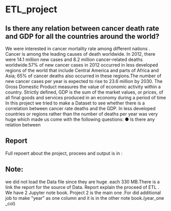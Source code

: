 # ETL_project
## Is there any relation between cancer death rate and GDP for all the countries around the world?

We were interested in cancer mortality rate among different nations . Cancer is among
the leading causes of death worldwide. In 2012, there were 14.1 million new cases and
8.2 million cancer-related deaths worldwide.57% of new cancer cases in 2012 occurred
in less developed regions of the world that include Central America and parts of Africa
and Asia; 65% of cancer deaths also occurred in these regions.The number of new
cancer cases per year is expected to rise to 23.6 million by 2030.
The Gross Domestic Product measures the value of economic activity within a country.
Strictly defined, GDP is the sum of the market values, or prices, of all final goods and
services produced in an economy during a period of time
In this project we tried to make a Dataset to see whether there is a correlation between
cancer rate deaths and the GDP. In less developed countries or regions rather than the
number of deaths per year was very huge which made us come with the following
questions:
● Is there any relation between

## Report
Full repoert about the project, procees and output is in :

## Note:
we did not load the Data file since they are huge .each 330 MB.There is a link the report for the source of Data. Report explain the proceed of ETL . We have 2 Jupyter note book. Project 2 is the main one .For did additional job to make "year"  as one column and it is in the other note book.(year_one _col)

